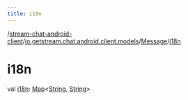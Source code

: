 ```yaml
---
title: i18n
---
```

/[stream-chat-android-client](../../index.md)/[io.getstream.chat.android.client.models](../index.md)/[Message](index.md)/[i18n](i18n.md)  
  
  
  
# i18n  
val [i18n](i18n.md): [Map](https://kotlinlang.org/api/latest/jvm/stdlib/kotlin.collections/-map/index.html)&lt;[String](https://kotlinlang.org/api/latest/jvm/stdlib/kotlin/-string/index.html), [String](https://kotlinlang.org/api/latest/jvm/stdlib/kotlin/-string/index.html)&gt;
